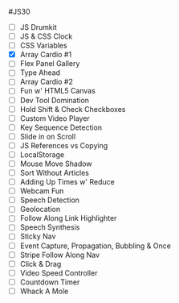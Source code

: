 #JS30

- [ ] JS Drumkit 
- [ ] JS & CSS Clock 
- [ ] CSS Variables 
- [x] Array Cardio #1 
- [ ] Flex Panel Gallery 
- [ ] Type Ahead 
- [ ] Array Cardio #2 
- [ ] Fun w' HTML5 Canvas 
- [ ] Dev Tool Domination 
- [ ] Hold Shift & Check Checkboxes 
- [ ] Custom Video Player 
- [ ] Key Sequence Detection 
- [ ] Slide in on Scroll 
- [ ] JS References vs Copying 
- [ ] LocalStorage 
- [ ] Mouse Move Shadow 
- [ ] Sort Without Articles
- [ ] Adding Up Times w' Reduce 
- [ ] Webcam Fun 
- [ ] Speech Detection 
- [ ] Geolocation 
- [ ] Follow Along Link Highlighter 
- [ ] Speech Synthesis 
- [ ] Sticky Nav 
- [ ] Event Capture, Propagation, Bubbling & Once 
- [ ] Stripe Follow Along Nav 
- [ ] Click & Drag 
- [ ] Video Speed Controller
- [ ] Countdown Timer 
- [ ] Whack A Mole
